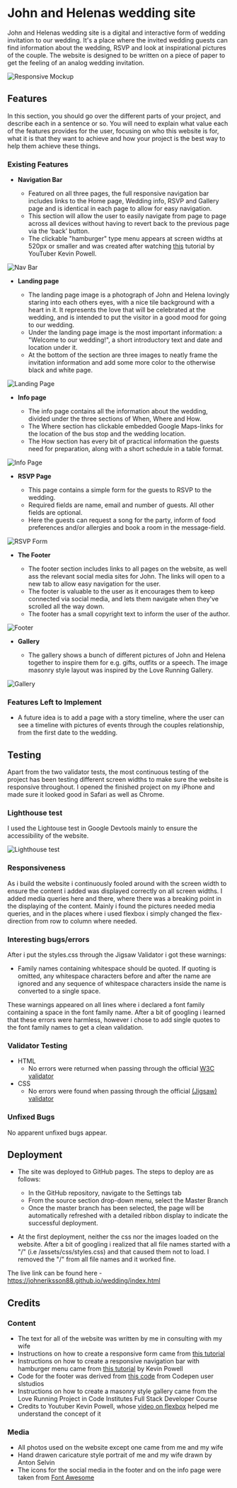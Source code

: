 # John and Helenas wedding site

John and Helenas wedding site is a digital and interactive form of wedding invitation to our wedding. It's a place where the invited wedding guests can find information about the wedding, RSVP and look at inspirational pictures of the couple. The website is designed to be written on a piece of paper to get the feeling of an analog wedding invitation.

![Responsive Mockup](https://github.com/Johneriksson88/wedding/blob/main/assets/images/screenshots/amiresponsive-screenshot.png?raw=true)

## Features 

In this section, you should go over the different parts of your project, and describe each in a sentence or so. You will need to explain what value each of the features provides for the user, focusing on who this website is for, what it is that they want to achieve and how your project is the best way to help them achieve these things.

### Existing Features

- __Navigation Bar__

  - Featured on all three pages, the full responsive navigation bar includes links to the Home page, Wedding info, RSVP and Gallery page and is identical in each page to allow for easy navigation.
  - This section will allow the user to easily navigate from page to page across all devices without having to revert back to the previous page via the ‘back’ button. 
  - The clickable "hamburger" type menu appears at screen widths at 520px or smaller and was created after watching [this](https://www.youtube.com/watch?v=8QKOaTYvYUA&t=1394s&ab_channel=KevinPowell) tutorial by YouTuber Kevin Powell.

![Nav Bar](https://github.com/Johneriksson88/wedding/blob/main/assets/images/screenshots/nav-screenshot.png?raw=true)

- __Landing page__

    - The landing page image is a photograph of John and Helena lovingly staring into each others eyes, with a nice tile background with a heart in it. It represents the love that will be celebrated at the wedding, and is intended to put the visitor in a good mood for going to our wedding.
    - Under the landing page image is the most important information: a "Welcome to our wedding!", a short introductory text and date and location under it.
    - At the bottom of the section are three images to neatly frame the invitation information and add some more color to the otherwise black and white page.

![Landing Page](https://github.com/Johneriksson88/wedding/blob/main/assets/images/screenshots/landing-page-screenshot.png?raw=true)

- __Info page__

  - The info page contains all the information about the wedding, divided under the three sections of When, Where and How.
  - The Where section has clickable embedded Google Maps-links for the location of the bus stop and the wedding location.
  - The How section has every bit of practical information the guests need for preparation, along with a short schedule in a table format.

![Info Page](https://github.com/Johneriksson88/wedding/blob/main/assets/images/screenshots/info-page-screenshot.png?raw=true)

- __RSVP Page__

  - This page contains a simple form for the guests to RSVP to the wedding.
  - Required fields are name, email and number of guests. All other fields are optional.
  - Here the guests can request a song for the party, inform of food preferences and/or allergies and book a room in the message-field.

![RSVP Form](https://github.com/Johneriksson88/wedding/blob/main/assets/images/screenshots/rsvp-screenshot.png?raw=true)

- __The Footer__ 

  - The footer section includes links to all pages on the website, as well ass the relevant social media sites for John. The links will open to a new tab to allow easy navigation for the user. 
  - The footer is valuable to the user as it encourages them to keep connected via social media, and lets them navigate when they've scrolled all the way down.
  - The footer has a small copyright text to inform the user of the author.

![Footer](https://github.com/Johneriksson88/wedding/blob/main/assets/images/screenshots/footer-screenshot.png?raw=true)

- __Gallery__

  - The gallery shows a bunch of different pictures of John and Helena together to inspire them for e.g. gifts, outfits or a speech. The image masonry style layout was inspired by the Love Running Gallery.

![Gallery](https://github.com/Johneriksson88/wedding/blob/main/assets/images/screenshots/gallery-screenshot.png?raw=true)


### Features Left to Implement

- A future idea is to add a page with a story timeline, where the user can see a timeline with pictures of events through the couples relationship, from the first date to the wedding.

## Testing 

Apart from the two validator tests, the most continuous testing of the project has been testing different screen widths to make sure the website is responsive throughout. I opened the finished project on my iPhone and made sure it looked good in Safari as well as Chrome.

### Lighthouse test ###

I used the Lightouse test in Google Devtools mainly to ensure the accessibility of the website.

![Lighthouse test](https://github.com/Johneriksson88/wedding/blob/main/assets/images/screenshots/lighthouse-test-screenshot.png?raw=true)

### Responsiveness ###

As i build the website i continuously fooled around with the screen width to ensure the content i added was displayed correctly on all screen widths. I added media queries here and there, where there was a breaking point in the displaying of the content. Mainly i found the pictures needed media queries, and in the places where i used flexbox i simply changed the flex-direction from row to column where needed.

### Interesting bugs/errors ###

After i put the styles.css through the Jigsaw Validator i got these warnings:

- Family names containing whitespace should be quoted. If quoting is omitted, any whitespace characters before and after the name are ignored and any sequence of whitespace characters inside the name is converted to a single space.

These warnings appeared on all lines where i declared a font family containing a space in the font family name. After a bit of googling i learned that these errors were harmless, however i chose to add single quotes to the font family names to get a clean validation.

### Validator Testing 

- HTML
  - No errors were returned when passing through the official [W3C validator](https://validator.w3.org/nu/?doc=https%3A%2F%2Fjohneriksson88.github.io%2Fwedding%2F)
- CSS
  - No errors were found when passing through the official [(Jigsaw) validator](https://jigsaw.w3.org/css-validator/validator?uri=https%3A%2F%2Fjohneriksson88.github.io%2Fwedding%2Fassets%2Fcss%2Fstyles.css&profile=css3svg&usermedium=all&warning=1&vextwarning=&lang=en)

### Unfixed Bugs

No apparent unfixed bugs appear.

## Deployment

- The site was deployed to GitHub pages. The steps to deploy are as follows:
  - In the GitHub repository, navigate to the Settings tab
  - From the source section drop-down menu, select the Master Branch
  - Once the master branch has been selected, the page will be automatically refreshed with a detailed ribbon display to indicate the successful deployment.

- At the first deployment, neither the css nor the images loaded on the website. After a bit of googling i realized that all file names started with a "/" (i.e /assets/css/styles.css) and that caused them not to load. I removed the "/" from all file names and it worked fine.  

The live link can be found here - https://johneriksson88.github.io/wedding/index.html


## Credits 

### Content 

- The text for all of the website was written by me in consulting with my wife
- Instructions on how to create a responsive form came from [this tutorial](https://webdesign.tutsplus.com/tutorials/building-responsive-forms-with-flexbox--cms-26767)
- Instructions on how to create a responsive navigation bar with hamburger menu came from [this tutorial](https://www.youtube.com/watch?v=8QKOaTYvYUA&t=1394s&ab_channel=KevinPowell) by Kevin Powell 
- Code for the footer was derived from [this code](https://codepen.io/slstudios/pen/mJqjeP) from Codepen user slstudios
- Instructions on how to create a masonry style gallery came from the Love Running Project in Code Institutes Full Stack Developer Course
- Credits to Youtuber Kevin Powell, whose [video on flexbox](https://www.youtube.com/watch?v=u044iM9xsWU&t=908s&ab_channel=KevinPowell) helped me understand the concept of it

### Media

- All photos used on the website except one came from me and my wife
- Hand drawen caricature style portrait of me and my wife drawn by Anton Selvin
- The icons for the social media in the footer and on the info page were taken from [Font Awesome](https://fontawesome.com/)

